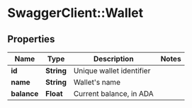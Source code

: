 # SwaggerClient::Wallet

## Properties
Name | Type | Description | Notes
------------ | ------------- | ------------- | -------------
**id** | **String** | Unique wallet identifier | 
**name** | **String** | Wallet&#39;s name | 
**balance** | **Float** | Current balance, in ADA | 



